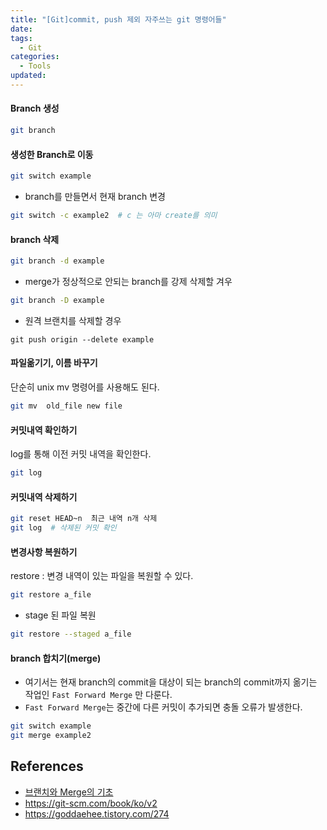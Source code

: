 ```yaml
---
title: "[Git]commit, push 제외 자주쓰는 git 명령어들"
date: 
tags:
  - Git
categories:
  - Tools
updated:
---
```


<!--

merge 렉카 : https://kotlinworld.com/277

merge flow :
master 에서 출발
나의 작업용 브랜치를 만들기 위해 master 에서 feature 브랜치를 생성
feature 브랜치에서 add commit 등의 작업
내가 지금까지 push했던것은 local에 있던 코드를 remote의 브랜치로 전달한것
PR 메시지 작성
remote feature 에서 remote master로 merge
local master에서 최신의 remote master 내용을 반영하기 위해 git pull origin master
local feature 에서 최신이 된 local master 내용을 반영하기 위해 git merge master
충돌 발생 (local feature 에서)
충돌 해결 후 add ,commit => 새 변경 사항
remote feature에 새 변경 사항을 push
충돌 해결 (remote feture 에서)

-->



#### Branch 생성

```bash
git branch
```


#### 생성한 Branch로 이동

```bash
git switch example
```

- branch를 만들면서 현재 branch 변경

```bash
git switch -c example2  # c 는 아마 create를 의미
```

#### branch 삭제

```bash
git branch -d example
```

- merge가 정상적으로 안되는 branch를 강제 삭제할 겨우

```bash
git branch -D example
```


- 원격 브랜치를 삭제할 경우

```
git push origin --delete example
```


#### 파일옮기기, 이름 바꾸기

단순히 unix mv 명령어를 사용해도 된다.

```bash
git mv  old_file new file 
```
#### 커밋내역 확인하기

log를 통해 이전 커밋 내역을 확인한다.

```bash
git log
```

#### 커밋내역 삭제하기

```bash
git reset HEAD~n  최근 내역 n개 삭제
git log  # 삭제된 커밋 확인
```


#### 변경사항 복원하기

restore  :  변경 내역이 있는 파일을 복원할 수 있다.

```bash
git restore a_file 
```

- stage 된 파일 복원

```bash
git restore --staged a_file
```

#### branch 합치기(merge)

- 여기서는 현재 branch의 commit을 대상이 되는 branch의 commit까지 옮기는 작업인 `Fast Forward Merge` 만 다룬다.
- `Fast Forward Merge`는 중간에 다른 커밋이 추가되면 충돌 오류가 발생한다.

```bash
git switch example
git merge example2
```



## References

- [브랜치와 Merge의 기초](https://git-scm.com/book/ko/v2/Git-%EB%B8%8C%EB%9E%9C%EC%B9%98-%EB%B8%8C%EB%9E%9C%EC%B9%98%EC%99%80-Merge-%EC%9D%98-%EA%B8%B0%EC%B4%88)
- https://git-scm.com/book/ko/v2
- https://goddaehee.tistory.com/274
